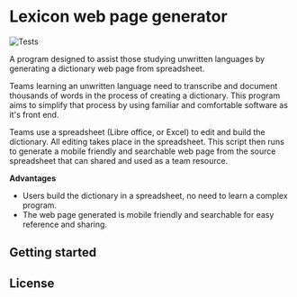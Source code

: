 # Lexicon web page generator

![Tests](https://github.com/stevetasticsteve/Lexicon/workflows/Python%20application/badge.svg)

A program designed to assist those studying unwritten languages by
 generating a dictionary web page from spreadsheet.
 
Teams learning an unwritten language need to transcribe and document
thousands of words in the process of creating a dictionary. This program
aims to simplify that process by using familiar and comfortable software
as it's front end.

Teams use a spreadsheet (Libre office, or Excel) to edit and build the 
dictionary. All editing takes place in the spreadsheet.
This script then runs to generate a mobile friendly and searchable web 
page from the source spreadsheet that can shared and used as a team resource.

**Advantages**
- Users build the dictionary in a spreadsheet, no need to learn a complex program.
- The web page generated is mobile friendly and searchable for easy reference and sharing.

## Getting started
## License


